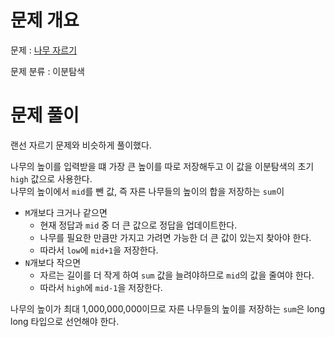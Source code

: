 # 문제 개요

문제 : [나무 자르기](https://www.acmicpc.net/problem/2805)

문제 분류 : 이분탐색

# 문제 풀이

랜선 자르기 문제와 비슷하게 풀이했다.

나무의 높이를 입력받을 떄 가장 큰 높이를 따로 저장해두고 이 값을 이분탐색의 초기 `high` 값으로 사용한다.  
나무의 높이에서 `mid`를 뺀 값, 즉 자른 나무들의 높이의 합을 저장하는 `sum`이

- `M`개보다 크거나 같으면
  - 현재 정답과 `mid` 중 더 큰 값으로 정답을 업데이트한다.
  - 나무를 필요한 만큼만 가지고 가려면 가능한 더 큰 값이 있는지 찾아야 한다.
  - 따라서 `low`에 `mid+1`을 저장한다.
- `N`개보다 작으면
  - 자르는 길이를 더 작게 하여 `sum` 값을 늘려야하므로 `mid`의 값을 줄여야 한다.
  - 따라서 `high`에 `mid-1`을 저장한다.

나무의 높이가 최대 1,000,000,000이므로 자른 나무들의 높이를 저장하는 `sum`은 long long 타입으로 선언해야 한다.
